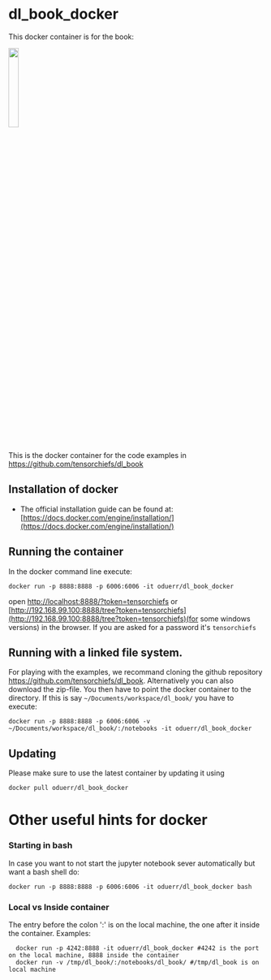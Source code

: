 # dl_book_docker
This docker container is for the book:

<a href="https://www.manning.com/books/probabilistic-deep-learning-with-python?a_aid=probabilistic_deep_learning&a_bid=78e55885">
<img src="https://images.manning.com/720/960/resize/book/f/433a556-0816-4a6d-aa1a-6c199f368b1a/Durr-PDLP-MEAP-HI.png" width="20%">
</a>

This is the docker container for the code examples in https://github.com/tensorchiefs/dl_book

## Installation of docker

* The official installation guide can be found at: [https://docs.docker.com/engine/installation/](https://docs.docker.com/engine/installation/)


## Running the container
In the docker command line execute:
```{bash}
docker run -p 8888:8888 -p 6006:6006 -it oduerr/dl_book_docker
```
open [http://localhost:8888/?token=tensorchiefs](http://localhost:8888/?token=tensorchiefs) or [http://192.168.99.100:8888/tree?token=tensorchiefs](http://192.168.99.100:8888/tree?token=tensorchiefs)(for some windows versions) in the browser. If you are asked for a password it's `tensorchiefs`

## Running with a linked file system.
For playing with the examples, we recommand cloning the github repository https://github.com/tensorchiefs/dl_book. Alternatively you can also download the zip-file. You then have to point the docker container to the directory. If this is say `~/Documents/workspace/dl_book/` you have to execute:

```
docker run -p 8888:8888 -p 6006:6006 -v ~/Documents/workspace/dl_book/:/notebooks -it oduerr/dl_book_docker
```

## Updating
Please make sure to use the latest container by updating it using 

```
docker pull oduerr/dl_book_docker
```

# Other useful hints for docker

### Starting in bash
In case you want to not start the jupyter notebook sever automatically but want a bash shell do:

```
docker run -p 8888:8888 -p 6006:6006 -it oduerr/dl_book_docker bash
```

### Local vs Inside container
The entry before the colon ':' is on the local machine, the one after it inside the container. Examples:

```
  docker run -p 4242:8888 -it oduerr/dl_book_docker #4242 is the port on the local machine, 8888 inside the container
  docker run -v /tmp/dl_book/:/notebooks/dl_book/ #/tmp/dl_book is on local machine
```
